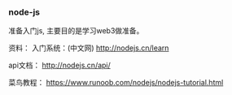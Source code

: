 ### node-js
准备入门js, 主要目的是学习web3做准备。

资料：
入门系统：(中文网)
http://nodejs.cn/learn

api文档：
http://nodejs.cn/api/

菜鸟教程：
https://www.runoob.com/nodejs/nodejs-tutorial.html
